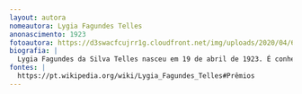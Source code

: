 ```yaml
---
layout: autora
nomeautora: Lygia Fagundes Telles 
anonascimento: 1923
fotoautora: https://d3swacfcujrr1g.cloudfront.net/img/uploads/2020/04/6011_001.jpg
biografia: |
  Lygia Fagundes da Silva Telles nasceu em 19 de abril de 1923. É conhecida como "a dama da literatura brasileira" e "a maior escritora brasileira viva", considerada por acadêmicos, críticos e leitores uma das mais importantes e notáveis escritoras brasileiras do século XX e da história da literatura brasileira. Além de advogada, romancista e contista, ela tem grande representação no pós-modernismo, e suas obras retratam temas clássicos e universais como a morte, o amor, o medo e a loucura, além da fantasia. Recebeu inúmeros prêmios literários, além de diversas honrarias, dentre elas há: a Medalha Mário de Andrade; Medalha Mérito Cívico e Cultural, da Sociedade Brasileira de Heráldica de São Paulo; Medalha do Grande Prêmio Literário de Cannes, na categoria Contos; Medalha do Prêmio Imperatriz Leopoldina, do Instituto Histórico e Geográfico de São Paulo; título Personalidade Literária do Ano de 1987, conferido pela Câmara Brasileira do Livro; medalha Ordre des Arts et des Lettres, do Ministério da Cultura da França (1998) e Ordem al Mérito Docente y Cultural Gabriela Mistral, do governo do Chile e com título de Doutora Honoris Causa pela Universidade de Brasília (UnB).
fontes: |
  https://pt.wikipedia.org/wiki/Lygia_Fagundes_Telles#Prêmios
---
```

